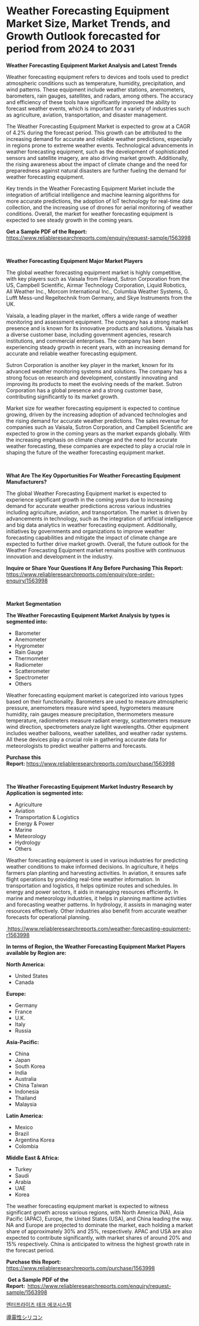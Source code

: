 <p><h1>Weather Forecasting Equipment Market Size, Market Trends, and Growth Outlook forecasted for period from 2024 to 2031</h1></p><p><strong>Weather Forecasting Equipment Market Analysis and Latest Trends</strong></p>
<p><p>Weather forecasting equipment refers to devices and tools used to predict atmospheric conditions such as temperature, humidity, precipitation, and wind patterns. These equipment include weather stations, anemometers, barometers, rain gauges, satellites, and radars, among others. The accuracy and efficiency of these tools have significantly improved the ability to forecast weather events, which is important for a variety of industries such as agriculture, aviation, transportation, and disaster management.</p><p>The Weather Forecasting Equipment Market is expected to grow at a CAGR of 4.2% during the forecast period. This growth can be attributed to the increasing demand for accurate and reliable weather predictions, especially in regions prone to extreme weather events. Technological advancements in weather forecasting equipment, such as the development of sophisticated sensors and satellite imagery, are also driving market growth. Additionally, the rising awareness about the impact of climate change and the need for preparedness against natural disasters are further fueling the demand for weather forecasting equipment.</p><p>Key trends in the Weather Forecasting Equipment Market include the integration of artificial intelligence and machine learning algorithms for more accurate predictions, the adoption of IoT technology for real-time data collection, and the increasing use of drones for aerial monitoring of weather conditions. Overall, the market for weather forecasting equipment is expected to see steady growth in the coming years.</p></p>
<p><strong>Get a Sample PDF of the Report:&nbsp;</strong> <a href="https://www.reliableresearchreports.com/enquiry/request-sample/1563998">https://www.reliableresearchreports.com/enquiry/request-sample/1563998</a></p>
<p>&nbsp;</p>
<p><strong>Weather Forecasting Equipment Major Market Players</strong></p>
<p><p>The global weather forecasting equipment market is highly competitive, with key players such as Vaisala from Finland, Sutron Corporation from the US, Campbell Scientific, Airmar Technology Corporation, Liquid Robotics, All Weather Inc., Morcom International Inc., Columbia Weather Systems, G. Lufft Mess-und Regeltechnik from Germany, and Skye Instruments from the UK.</p><p>Vaisala, a leading player in the market, offers a wide range of weather monitoring and assessment equipment. The company has a strong market presence and is known for its innovative products and solutions. Vaisala has a diverse customer base, including government agencies, research institutions, and commercial enterprises. The company has been experiencing steady growth in recent years, with an increasing demand for accurate and reliable weather forecasting equipment.</p><p>Sutron Corporation is another key player in the market, known for its advanced weather monitoring systems and solutions. The company has a strong focus on research and development, constantly innovating and improving its products to meet the evolving needs of the market. Sutron Corporation has a global presence and a strong customer base, contributing significantly to its market growth.</p><p>Market size for weather forecasting equipment is expected to continue growing, driven by the increasing adoption of advanced technologies and the rising demand for accurate weather predictions. The sales revenue for companies such as Vaisala, Sutron Corporation, and Campbell Scientific are expected to grow in the coming years as the market expands globally. With the increasing emphasis on climate change and the need for accurate weather forecasting, these companies are expected to play a crucial role in shaping the future of the weather forecasting equipment market.</p></p>
<p>&nbsp;</p>
<p><strong>What Are The Key Opportunities For Weather Forecasting Equipment Manufacturers?</strong></p>
<p><p>The global Weather Forecasting Equipment market is expected to experience significant growth in the coming years due to increasing demand for accurate weather predictions across various industries including agriculture, aviation, and transportation. The market is driven by advancements in technology, such as the integration of artificial intelligence and big data analytics in weather forecasting equipment. Additionally, initiatives by governments and organizations to improve weather forecasting capabilities and mitigate the impact of climate change are expected to further drive market growth. Overall, the future outlook for the Weather Forecasting Equipment market remains positive with continuous innovation and development in the industry.</p></p>
<p><strong>Inquire or Share Your Questions If Any Before Purchasing This Report:</strong> <a href="https://www.reliableresearchreports.com/enquiry/pre-order-enquiry/1563998">https://www.reliableresearchreports.com/enquiry/pre-order-enquiry/1563998</a></p>
<p>&nbsp;</p>
<p><strong>Market Segmentation</strong></p>
<p><strong>The Weather Forecasting Equipment Market Analysis by types is segmented into:</strong></p>
<p><ul><li>Barometer</li><li>Anemometer</li><li>Hygrometer</li><li>Rain Gauge</li><li>Thermometer</li><li>Radiometer</li><li>Scatterometer</li><li>Spectrometer</li><li>Others</li></ul></p>
<p><p>Weather forecasting equipment market is categorized into various types based on their functionality. Barometers are used to measure atmospheric pressure, anemometers measure wind speed, hygrometers measure humidity, rain gauges measure precipitation, thermometers measure temperature, radiometers measure radiant energy, scatterometers measure wind direction, spectrometers analyze light wavelengths. Other equipment includes weather balloons, weather satellites, and weather radar systems. All these devices play a crucial role in gathering accurate data for meteorologists to predict weather patterns and forecasts.</p></p>
<p><strong>Purchase this Report:&nbsp;</strong><a href="https://www.reliableresearchreports.com/purchase/1563998">https://www.reliableresearchreports.com/purchase/1563998</a></p>
<p>&nbsp;</p>
<p><strong>The Weather Forecasting Equipment Market Industry Research by Application is segmented into:</strong></p>
<p><ul><li>Agriculture</li><li>Aviation</li><li>Transportation & Logistics</li><li>Energy & Power</li><li>Marine</li><li>Meteorology</li><li>Hydrology</li><li>Others</li></ul></p>
<p><p>Weather forecasting equipment is used in various industries for predicting weather conditions to make informed decisions. In agriculture, it helps farmers plan planting and harvesting activities. In aviation, it ensures safe flight operations by providing real-time weather information. In transportation and logistics, it helps optimize routes and schedules. In energy and power sectors, it aids in managing resources efficiently. In marine and meteorology industries, it helps in planning maritime activities and forecasting weather patterns. In hydrology, it assists in managing water resources effectively. Other industries also benefit from accurate weather forecasts for operational planning.</p></p>
<p><a href="https://www.reliableresearchreports.com/weather-forecasting-equipment-r1563998">&nbsp;https://www.reliableresearchreports.com/weather-forecasting-equipment-r1563998</a></p>
<p><strong>In terms of Region, the Weather Forecasting Equipment Market Players available by Region are:</strong></p>
<p>
    <p> <strong> North America: </strong>
        <ul>
            <li>United States</li>
            <li>Canada</li>
        </ul>
        </p> 
    <p> <strong> Europe: </strong>
        <ul>
            <li>Germany</li>
            <li>France</li>
            <li>U.K.</li>
            <li>Italy</li>
            <li>Russia</li>
        </ul>
        </p> 
    <p> <strong> Asia-Pacific: </strong>
        <ul>
            <li>China</li>
            <li>Japan</li>
            <li>South Korea</li>
            <li>India</li>
            <li>Australia</li>
            <li>China Taiwan</li>
            <li>Indonesia</li>
            <li>Thailand</li>
            <li>Malaysia</li>
        </ul>
        </p> 
    <p> <strong> Latin America: </strong>
        <ul>
            <li>Mexico</li>
            <li>Brazil</li>
            <li>Argentina Korea</li>
            <li>Colombia</li>
        </ul>
        </p> 
    <p> <strong> Middle East & Africa: </strong>
        <ul>
            <li>Turkey</li>
            <li>Saudi</li>
            <li>Arabia</li>
            <li>UAE</li>
            <li>Korea</li>
        </ul>
    </p>
    </p>
<p><p>The weather forecasting equipment market is expected to witness significant growth across various regions, with North America (NA), Asia Pacific (APAC), Europe, the United States (USA), and China leading the way. NA and Europe are projected to dominate the market, each holding a market share of approximately 30% and 25%, respectively. APAC and USA are also expected to contribute significantly, with market shares of around 20% and 15% respectively. China is anticipated to witness the highest growth rate in the forecast period.</p></p>
<p><strong>Purchase this Report: </strong><a href="https://www.reliableresearchreports.com/purchase/1563998">https://www.reliableresearchreports.com/purchase/1563998</a></p>
<p>&nbsp;<strong>Get a Sample PDF of the Report:&nbsp;&nbsp;</strong><a href="https://www.reliableresearchreports.com/enquiry/request-sample/1563998">https://www.reliableresearchreports.com/enquiry/request-sample/1563998</a></p>
<p><strong></strong></p>
<p><p><a href="https://github.com/Nicolasrown5/Market-Research-Report-List-1/blob/main/5577317163830.md">엔터프라이즈 테크 에코시스템</a></p><p><a href="https://medium.com/@cielostamm/2024%E5%B9%B4%E3%81%8B%E3%82%892031%E5%B9%B4%E3%81%BE%E3%81%A7%E3%81%AE%E9%96%93%E3%81%AB-%E3%81%AEcagr%E3%81%A7%E6%8B%A1%E5%A4%A7%E3%81%97%E3%81%A6%E3%81%84%E3%82%8B%E5%B0%8E%E9%9B%BB%E6%80%A7%E3%82%B7%E3%83%AA%E3%82%B3%E3%83%B3%E5%B8%82%E5%A0%B4%E3%81%AE%E8%A6%8F%E6%A8%A1%E3%81%AB%E9%96%A2%E3%81%99%E3%82%8B%E6%B4%9E%E5%AF%9F-96c7002a3a08">導電性シリコン</a></p></p>